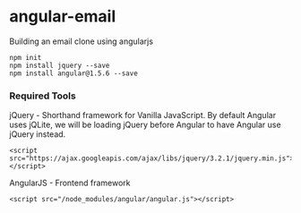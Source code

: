# angular-email
Building an email clone using angularjs

```
npm init
npm install jquery --save
npm install angular@1.5.6 --save
```

### Required Tools
jQuery - Shorthand framework for Vanilla JavaScript. By default Angular uses jQLite, we will be loading jQuery before Angular to have Angular use jQuery instead.
```
<script src="https://ajax.googleapis.com/ajax/libs/jquery/3.2.1/jquery.min.js"></script>
```

AngularJS - Frontend framework
```
<script src="/node_modules/angular/angular.js"></script>
```
